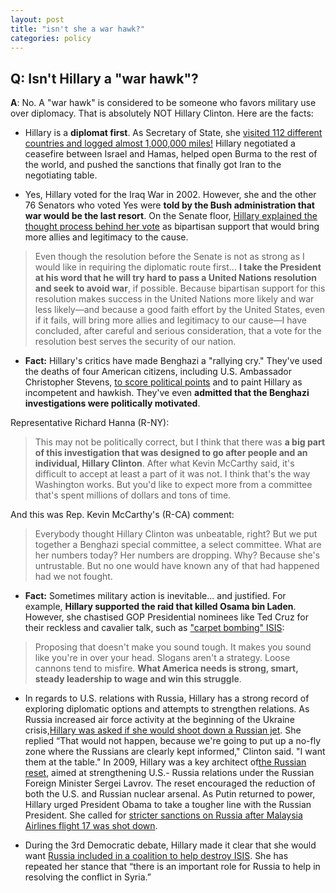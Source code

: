 ```yaml
---  
layout: post  
title: "isn't she a war hawk?"  
categories: policy
---  
```


## Q: Isn't Hillary a "war hawk"?
  
**A**: No. A "war hawk" is considered to be someone who favors military use over diplomacy. That is absolutely NOT Hillary Clinton. Here are the facts:

* Hillary is a **diplomat first**. As Secretary of State, she [visited 112 different countries and logged almost 1,000,000 miles!](https://mic.com/articles/21829/5-top-highlights-in-hillary-clinton-s-secretary-of-state-tenure#.x0B1Hndr6) Hillary negotiated a ceasefire between Israel and Hamas, helped open Burma to the rest of the world, and pushed the sanctions that finally got Iran to the negotiating table. 

* Yes, Hillary voted for the Iraq War in 2002. However, she and the other 76 Senators who voted Yes were **told by the Bush administration that war would be the last resort**. On the Senate floor, [Hillary explained the thought process behind her vote](http://www.thepeoplesview.net/main/2016/3/20/hillary-clinton-is-not-a-hawk-foreign-policy) as bipartisan support that would bring more allies and legitimacy to the cause. 

> Even though the resolution before the Senate is not as strong as I would like in requiring the diplomatic route first... **I take the President at his word that he will try hard to pass a United Nations resolution and seek to avoid war**, if possible. Because bipartisan support for this resolution makes success in the United Nations more likely and war less likely—and because a good faith effort by the United States, even if it fails, will bring more allies and legitimacy to our cause—I have concluded, after careful and serious consideration, that a vote for the resolution best serves the security of our nation.

* **Fact:** Hillary's critics have made Benghazi a "rallying cry." They've used the deaths of four American citizens, including U.S. Ambassador Christopher Stevens, [to score political points](http://www.cnn.com/2015/10/14/politics/hillary-clinton-benghazi-committee/index.html) and to paint Hillary as incompetent and hawkish. They've even **admitted that the Benghazi investigations were politically motivated**.

Representative Richard Hanna (R-NY): 
> This may not be politically correct, but I think that there was **a big part of this investigation that was designed to go after people and an individual, Hillary Clinton**. After what Kevin McCarthy said, it's difficult to accept at least a part of it was not. I think that's the way Washington works. But you'd like to expect more from a committee that's spent millions of dollars and tons of time.

And this was Rep. Kevin McCarthy's (R-CA) comment: 
> Everybody thought Hillary Clinton was unbeatable, right? But we put together a Benghazi special committee, a select committee. What are her numbers today? Her numbers are dropping. Why? Because she's untrustable. But no one would have known any of that had happened had we not fought.

* **Fact:** Sometimes military action is inevitable... and justified. For example, **Hillary supported the raid that killed Osama bin Laden**. However, she chastised GOP Presidential nominees like Ted Cruz for their reckless and cavalier talk, such as ["carpet bombing" ISIS](http://www.npr.org/2016/05/17/478361999/4-things-to-know-about-hillary-clintons-approach-to-foreign-policy):

> Proposing that doesn't make you sound tough. It makes you sound like you're in over your head. Slogans aren't a strategy. Loose cannons tend to misfire. **What America needs is strong, smart, steady leadership to wage and win this struggle**.

* In regards to U.S. relations with Russia, Hillary has a strong record of exploring diplomatic options and attempts to strengthen relations. As Russia increased air force activity at the beginning of the Ukraine crisis,[Hillary was asked if she would shoot down a Russian jet](http://www.newsweek.com/where-do-clinton-and-trump-stand-russia-487777). She replied “That would not happen, because we're going to put up a no-fly zone where the Russians are clearly kept informed," Clinton said. "I want them at the table." In 2009, Hillary was a key architect of[the Russian reset](https://en.wikipedia.org/wiki/Russian_reset), aimed at strengthening U.S.- Russia relations under the Russian Foreign Minister Sergei Lavrov. The reset encouraged the reduction of both the U.S. and Russian nuclear arsenal. As Putin returned to power, Hillary urged President Obama to take a tougher line with the Russian President. She called for [stricter sanctions on Russia after Malaysia Airlines flight 17 was shot down](http://thehill.com/policy/international/212896-clinton-calls-for-tougher-sanctions-on-putin).

* During the 3rd Democratic debate, Hillary made it clear that she would want [Russia included in a coalition to help destroy ISIS](https://www.washingtonpost.com/news/the-fix/wp/2015/12/19/3rd-democratic-debate-transcript-annotated-who-said-what-and-what-it-meant/). She has repeated her stance that “there is an important role for Russia to help in resolving the conflict in Syria.”
